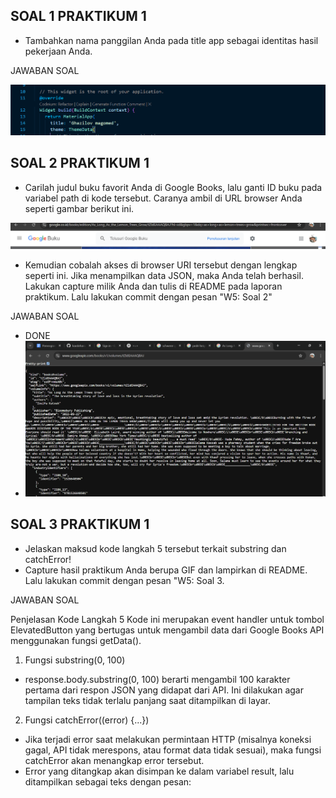 ## SOAL 1 PRAKTIKUM 1
- Tambahkan nama panggilan Anda pada title app sebagai identitas hasil pekerjaan Anda.

JAWABAN SOAL

![ss tugas](assets/jawaban-asynchronus-1.png)

## SOAL 2 PRAKTIKUM 1

- Carilah judul buku favorit Anda di Google Books, lalu ganti ID buku pada variabel path di kode tersebut. Caranya ambil di URL browser Anda seperti gambar berikut ini.

![ss tugas](assets/jawaban-soal21.png)

- Kemudian cobalah akses di browser URI tersebut dengan lengkap seperti ini. Jika menampilkan data JSON, maka Anda telah berhasil. Lakukan capture milik Anda dan tulis di README pada laporan praktikum. Lalu lakukan commit dengan pesan "W5: Soal 2"

JAWABAN SOAL 
- DONE
- ![ss tugas](assets/jawaban-soal2.png)

## SOAL 3 PRAKTIKUM 1

- Jelaskan maksud kode langkah 5 tersebut terkait substring dan catchError!
- Capture hasil praktikum Anda berupa GIF dan lampirkan di README. Lalu lakukan commit dengan pesan "W5: Soal 3.

JAWABAN SOAL

Penjelasan Kode Langkah 5
Kode ini merupakan event handler untuk tombol ElevatedButton yang bertugas untuk mengambil data dari Google Books API menggunakan fungsi getData().

1. Fungsi substring(0, 100)
- response.body.substring(0, 100) berarti mengambil 100 karakter pertama dari respon JSON yang didapat dari API.
Ini dilakukan agar tampilan teks tidak terlalu panjang saat ditampilkan di layar.

2. Fungsi catchError((error) {...})
- Jika terjadi error saat melakukan permintaan HTTP (misalnya koneksi gagal, API tidak merespons, atau format data tidak sesuai), maka fungsi catchError akan menangkap error tersebut.
- Error yang ditangkap akan disimpan ke dalam variabel result, lalu ditampilkan sebagai teks dengan pesan:

```An error occurred: <deskripsi error>
```

